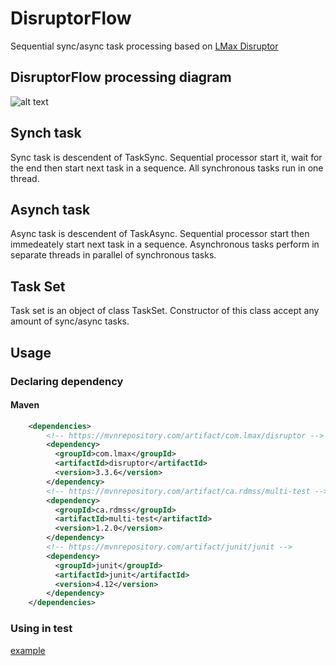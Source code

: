 # DisruptorFlow
Sequential sync/async task processing based on [LMax Disruptor](https://github.com/LMAX-Exchange/disruptor/blob/master/docs/Disruptor.docx)

## DisruptorFlow processing diagram

![alt text](https://github.com/serhioms/DisruptorFlow/blob/master/result/DisruptorFlow%20Diagram.png)


## Synch task

Sync task is descendent of TaskSync<T>. Sequential processor start it, wait for the end then start next task in a sequence. All synchronous tasks run in one thread.


## Asynch task

Async task is descendent of TaskAsync<T>. Sequential processor start then immedeately start next task in a sequence. Asynchronous tasks perform in separate threads in parallel of synchronous tasks.


## Task Set

Task set is an object of class TaskSet<T>. Constructor of this class accept any amount of sync/async tasks.


## Usage

### Declaring dependency
#### Maven

```xml
    <dependencies>
        <!-- https://mvnrepository.com/artifact/com.lmax/disruptor -->
        <dependency>
          <groupId>com.lmax</groupId>
          <artifactId>disruptor</artifactId>
          <version>3.3.6</version>
        </dependency>
        <!-- https://mvnrepository.com/artifact/ca.rdmss/multi-test -->
        <dependency>
          <groupId>ca.rdmss</groupId>
          <artifactId>multi-test</artifactId>
          <version>1.2.0</version>
        </dependency>
        <!-- https://mvnrepository.com/artifact/junit/junit -->
        <dependency>
          <groupId>junit</groupId>
          <artifactId>junit</artifactId>
          <version>4.12</version>
        </dependency>
    </dependencies>
```


### Using in test

[example]()
